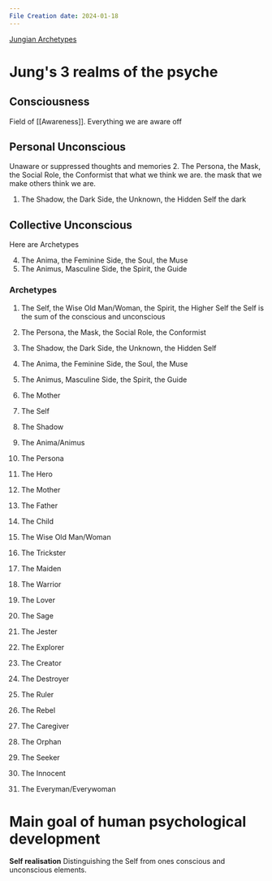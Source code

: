 ```yaml
---
File Creation date: 2024-01-18
---
```

[Jungian Archetypes](https://www.youtube.com/watch?v=V8WuljiJFBI&list=PL_0I7-kEnl0a-LIJt0jzonLLufyjRGje6)

# Jung's 3 realms of the psyche
## Consciousness
Field of [[Awareness]]. Everything we are aware off

## Personal Unconscious
Unaware or suppressed thoughts and memories
2. The Persona, the Mask, the Social Role, the Conformist
	that what we think we are. 
	the mask that we make others think we are.
	
1. The Shadow, the Dark Side, the Unknown, the Hidden Self
	the dark 
## Collective Unconscious
Here are Archetypes

4. The Anima, the Feminine Side, the Soul, the Muse
5. The Animus, Masculine Side, the Spirit, the Guide

### Archetypes
1. The Self, the Wise Old Man/Woman, the Spirit, the Higher Self
	the Self is the sum of the conscious and unconscious
2. The Persona, the Mask, the Social Role, the Conformist
3. The Shadow, the Dark Side, the Unknown, the Hidden Self
4. The Anima, the Feminine Side, the Soul, the Muse
5. The Animus, Masculine Side, the Spirit, the Guide
6. The Mother

1. The Self
2. The Shadow
3. The Anima/Animus
4. The Persona
5. The Hero
6. The Mother
7. The Father
8. The Child
9. The Wise Old Man/Woman
10. The Trickster
11. The Maiden
12. The Warrior
13. The Lover
14. The Sage
15. The Jester
16. The Explorer
17. The Creator
18. The Destroyer
19. The Ruler
20. The Rebel
21. The Caregiver
22. The Orphan
23. The Seeker
24. The Innocent
25. The Everyman/Everywoman

# Main goal of human psychological development
**Self realisation**
Distinguishing the Self from ones conscious and unconscious elements.